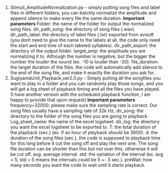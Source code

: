 1. Stimuli_AmplitudeNormalization.py - simply putting song files and label files in different folders, you can batchly normalize the amplitude and append silence to make every file the same duration.
   **Important parameters**
   Folder: the name of the folder for output the normalized song files.
   dir_path_song: the directory of song files (.wav).
   dir_path_label: the directory of label files (.txt) exported from avisoft (you dont need to give the name to the labels at all, the code only need the start and end time of each labeled syllables).
   dir_path_export: the directory of the output folder.
   target_amp: the amplitude you are normalizing it to. Although the number is negative, but the bigger the number the louder the sound (ex. -10 is louder than -20).
   file_duration: the target duration of the files. the code will automatically add silence to the end of the song file, and make it exactly the duration you ask for.
2. SugiyamaUnit_Playback_ver2.0.py - Simply putting all the songfiles you want to play in a folder and you can randomly play those songs, and you will get a log sheet of playback timing and all the files you have played.
   (I have another version with the scheduled playback function, I am happy to provide that upon request)
   **Important parameters**
   frequency=32000: please make sure the sampling rate is correct. Our song files usually have a sampling rate of 32k Hz.
   dir_song: the directory to the folder of the song files you are going to playback.
   Log_sheet_name: the name of the excel logsheet.
   dir_log: the directory you want the excel logsheet to be exported to.
   T: the total duration of the playback (sec.) (ex. if an hour of playback should be 3600).
   d: the duration of the song files (sec.), the code is supposed to playback time for this long before it cut the song off and play the next one. The song file duration can be shorter than this but not over this, otherwise it will be cut off.
   avg: average interval.
   std: the variation of the interval (ex. avg = 5, std = 5 means the intervals could be 5 +- 5 sec.).
   preWait: how many seconds you want the code to wait until it starts playback.
